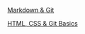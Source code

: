  <a href ="https://artiom-web.github.io/rsschool-cv/cv">Markdown & Git</a>
<p> <a href = "https://artiom-web.github.io/rsschool-cv/rsschool-cv-html/cv">HTML, CSS & Git Basics</a></p>
